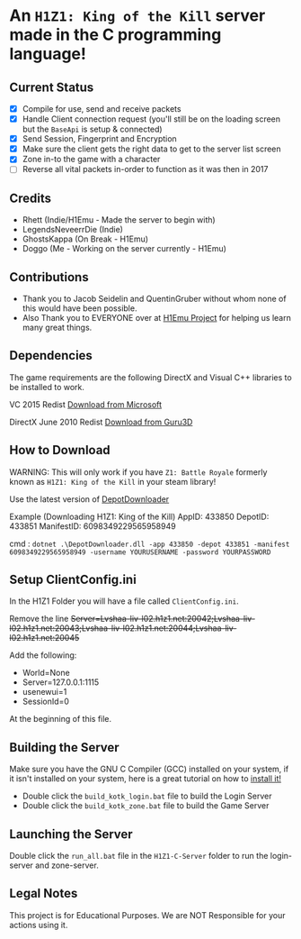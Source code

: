 # An `H1Z1: King of the Kill` server made in the C programming language!

## Current Status
- [x] Compile for use, send and receive packets
- [x] Handle Client connection request (you'll still be on the loading screen but the `BaseApi` is setup & connected)
- [x] Send Session, Fingerprint and Encryption
- [x] Make sure the client gets the right data to get to the server list screen
- [x] Zone in-to the game with a character
- [ ] Reverse all vital packets in-order to function as it was then in 2017

## Credits
- Rhett (Indie/H1Emu - Made the server to begin with)
- LegendsNeveerrDie (Indie)
- GhostsKappa (On Break - H1Emu)
- Doggo (Me - Working on the server currently - H1Emu)

## Contributions
- Thank you to Jacob Seidelin and QuentinGruber without whom none of this would have been possible.
- Also Thank you to EVERYONE over at [H1Emu Project](https://github.com/QuentinGruber/h1z1-server) for helping us learn many great things.

## Dependencies
The game requirements are the following DirectX and Visual C++ libraries to be installed to work.

VC 2015 Redist [Download from Microsoft](https://www.microsoft.com/en-gb/download/details.aspx?id=48145)

DirectX June 2010 Redist [Download from Guru3D](https://www.guru3d.com/files-get/directx-end-user-runtimes-(june-2010),8.html)

## How to Download
WARNING: This will only work if you have `Z1: Battle Royale` formerly known as `H1Z1: King of the Kill` in your steam library!

Use the latest version of [DepotDownloader](https://github.com/SteamRE/DepotDownloader)

Example (Downloading H1Z1: King of the Kill)
AppID: 433850  DepotID: 433851   ManifestID: 6098349229565958949

cmd : `dotnet .\DepotDownloader.dll -app 433850 -depot 433851 -manifest 6098349229565958949 -username YOURUSERNAME -password YOURPASSWORD`

## Setup ClientConfig.ini
In the H1Z1 Folder you will have a file called `ClientConfig.ini`.

Remove the line ~~Server=Lvshaa-liv-l02.h1z1.net:20042;Lvshaa-liv-l02.h1z1.net:20043;Lvshaa-liv-l02.h1z1.net:20044;Lvshaa-liv-l02.h1z1.net:20045~~ 

Add the following:

- World=None
- Server=127.0.0.1:1115
- usenewui=1
- SessionId=0

At the beginning of this file.

## Building the Server
Make sure you have the GNU C Compiler (GCC) installed on your system, if it isn't installed on your system, here is a great tutorial on how to [install it!](https://www.youtube.com/watch?v=8CNRX1Bk5sY) 

- Double click the `build_kotk_login.bat` file to build the Login Server
- Double click the `build_kotk_zone.bat` file to build the Game Server

## Launching the Server
Double click the `run_all.bat` file in the `H1Z1-C-Server` folder to run the login-server and zone-server.

## Legal Notes
This project is for Educational Purposes. We are NOT Responsible for your actions using it.
